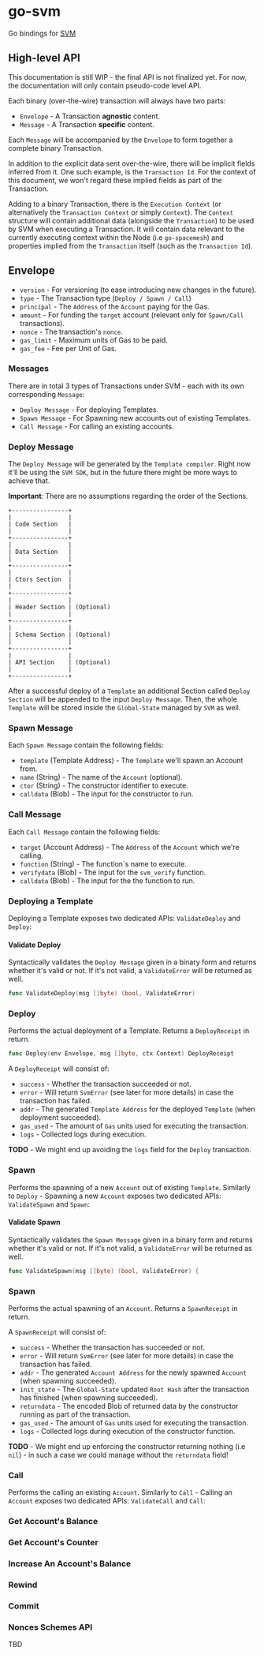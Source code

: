 # go-svm

Go bindings for [SVM](https://github.com/spacemeshos/svm)

## High-level API

This documentation is still WIP - the final API is not finalized yet.
For now, the documentation will only contain pseudo-code level API.

Each binary (over-the-wire) transaction will always have two parts:

- `Envelope` - A Transaction **agnostic** content.
- `Message` - A Transaction **specific** content.

Each `Message` will be accompanied by the `Envelope` to form together a complete binary Transaction.

In addition to the explicit data sent over-the-wire, there will be implicit fields inferred from it.
One such example, is the `Transaction Id`. For the context of this document, we won't regard these implied fields as part of the Transaction.

Adding to a binary Transaction, there is the `Execution Context` (or alternatively the `Transaction Context` or simply `Context`).
The `Context` structure will contain additional data (alongside the `Transaction`) to be used by SVM when executing a Transaction.
It will contain data relevant to the currently executing context within the Node (i.e `go-spacemesh`) and properties implied from the `Transaction` itself
(such as the `Transaction Id`).

## Envelope

- `version` - For versioning (to ease introducing new changes in the future).
- `type` - The Transaction type (`Deploy / Spawn / Call`)
- `principal` - The `Address` of the `Account` paying for the Gas.
- `amount` - For funding the `target` account (relevant only for `Spawn/Call` transactions).
- `nonce` - The transaction's `nonce`.
- `gas_limit` - Maximum units of Gas to be paid.
- `gas_fee` - Fee per Unit of Gas.

### Messages

There are in total 3 types of Transactions under SVM - each with its own corresponding `Message`:

- `Deploy Message` - For deploying Templates.
- `Spawn Message` - For Spawning new accounts out of existing Templates.
- `Call Message` - For calling an existing accounts.

### Deploy Message

The `Deploy Message` will be generated by the `Template compiler`.
Right now it'll be using the `SVM SDK`, but in the future there might be more ways to achieve that.

**Important**: There are no assumptions regarding the order of the Sections.

```text
+----------------+
|                |
| Code Section   |
|                |
+----------------+
|                |
| Data Section   |
|                |
+----------------+
|                |
| Ctors Section  |
|                |
+----------------+
|                |
| Header Section | (Optional)
|                |
+----------------+
|                |
| Schema Section | (Optional)
|                |
+----------------+
|                |
| API Section    | (Optional)
|                |
+----------------+
```

After a successful deploy of a `Template` an additional Section called `Deploy Section` will be appended to the input `Deploy Message`.
Then, the whole `Template` will be stored inside the `Global-State` managed by `SVM` as well.

### Spawn Message

Each `Spawn Message` contain the following fields:

- `template` (Template Address) - The `Template` we'll spawn an Account from.
- `name` (String) - The name of the `Account` (optional).
- `ctor` (String) - The constructor identifier to execute.
- `calldata` (Blob) - The input for the constructor to run.

### Call Message

Each `Call Message` contain the following fields:

- `target` (Account Address) - The `Address` of the `Account` which we're calling.
- `function` (String) - The function`s name to execute.
- `verifydata` (Blob) - The input for the `svm_verify` function.
- `calldata` (Blob) - The input for the the function to run.

### Deploying a Template

Deploying a Template exposes two dedicated APIs: `ValidateDeploy` and `Deploy`:

#### Validate Deploy

Syntactically validates the `Deploy Message` given in a binary form and returns whether it's valid or not.
If it's not valid, a `ValidateError` will be returned as well.

```go
func ValidateDeploy(msg []byte) (bool, ValidateError)
```

### Deploy

Performs the actual deployment of a Template. Returns a `DeployReceipt` in return.

```go
func Deploy(env Envelope, msg []byte, ctx Context) DeployReceipt
```

A `DeployReceipt` will consist of:

- `success` - Whether the transaction succeeded or not.
- `error` - Will return `SvmError` (see later for more details) in case the transaction has failed.
- `addr` - The generated `Template Address` for the deployed `Template` (when deployment succeeded).
- `gas_used` - The amount of `Gas` units used for executing the transaction.
- `logs` - Collected logs during execution.

**TODO** - We might end up avoiding the `logs` field for the `Deploy` transaction.

### Spawn

Performs the spawning of a new `Account` out of existing `Template`.
Similarly to `Deploy` - Spawning a new `Account` exposes two dedicated APIs: `ValidateSpawn` and `Spawn`:

#### Validate Spawn

Syntactically validates the `Spawn Message` given in a binary form and returns whether it's valid or not.
If it's not valid, a `ValidateError` will be returned as well.

```go
func ValidateSpawn(msg []byte) (bool, ValidateError) {
```

### Spawn

Performs the actual spawning of an `Account`. Returns a `SpawnReceipt` in return.

A `SpawnReceipt` will consist of:

- `success` - Whether the transaction has succeeded or not.
- `error` - Will return `SvmError` (see later for more details) in case the transaction has failed.
- `addr` - The generated `Account Address` for the newly spawned `Account` (when spawning succeeded).
- `init_state` - The `Global-State` updated `Root Hash` after the transaction has finished (when spawning succeeded).
- `returndata` - The encoded Blob of returned data by the constructor running as part of the transaction.
- `gas_used` - The amount of `Gas` units used for executing the transaction.
- `logs` - Collected logs during execution of the constructor function.

**TODO** - We might end up enforcing the constructor returning nothing (i.e `nil`) - in such a case we could manage without the `returndata` field!

### Call

Performs the calling an existing `Account`.
Similarly to `Call` - Calling an `Account` exposes two dedicated APIs: `ValidateCall` and `Call`:

### Get Account's Balance

### Get Account's Counter

### Increase An Account's Balance

### Rewind

### Commit

### Nonces Schemes API

TBD

```

```
